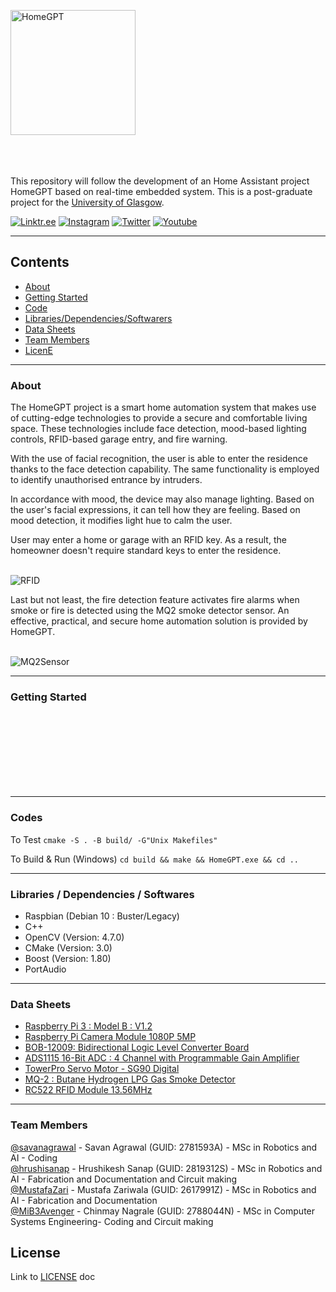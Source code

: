 <a href="https://github.com/savanagrawal/HomeGPT" target="_blank"><img src="https://mib3avenger.com/raspberry-pi/images/HomeGPT_icon.png" alt="HomeGPT" width="200" height="200" /></a>

\
\
</br>
This repository will follow the development of an Home Assistant project HomeGPT based on real-time embedded system. This is a post-graduate project for the [University of Glasgow](https://gla.ac.uk).




[![Linktr.ee](https://mib3avenger.com/raspberry-pi/images/icons8-link-48.png)](https://linktr.ee/homegpt)
[![Instagram](https://mib3avenger.com/raspberry-pi/images/icons8-instagram-48.png)](https://www.instagram.com/homegpt/)
[![Twitter](https://mib3avenger.com/raspberry-pi/images/icons8-twitter-48.png)](http://twitter.com/HomeGPT)
[![Youtube](https://mib3avenger.com/raspberry-pi/images/icons8-youtube-48.png)](https://www.youtube.com/@HomeGPT)


---

## Contents
- [About](#1)
- [Getting Started](#2)
- [Code](#3)
- [Libraries/Dependencies/Softwarers](#4)
- [Data Sheets](#5) 
- [Team Members](#6)
- [LicenE](#7)

---


<a id='1'></a>

### About
The HomeGPT project is a smart home automation system that makes use of cutting-edge technologies to provide a secure and comfortable living space. These technologies include face detection, mood-based lighting controls, RFID-based garage entry, and fire warning.

With the use of facial recognition, the user is able to enter the residence thanks to the face detection capability. The same functionality is employed to identify unauthorised entrance by intruders.


In accordance with mood, the device may also manage lighting. Based on the user's facial expressions, it can tell how they are feeling. Based on mood detection, it modifies light hue to calm the user. 

User may enter a home or garage with an RFID key. As a result, the homeowner doesn't require standard keys to enter the residence.
\
</br>

![RFID](https://github.com/savanagrawal/HomeGPT/img/RFID_RC522_and_Raspberry_pi_bb.png)


Last but not least, the fire detection feature activates fire alarms when smoke or fire is detected using the MQ2 smoke detector sensor. An effective, practical, and secure home automation solution is provided by HomeGPT.
\
</br>

![MQ2Sensor](https://github.com/savanagrawal/HomeGPT/img/MQ2_ADC_and_Raspberry_pi.png)




---
<a id='2'></a>

### Getting Started
\
\
\
\
\
\
</br>


---
<a id='3'></a>

### Codes

To Test
```cmake -S . -B build/ -G"Unix Makefiles"```

To Build & Run (Windows)
```cd build && make && HomeGPT.exe && cd ..```


---
<a id='4'></a>

### Libraries / Dependencies / Softwares

- Raspbian (Debian 10 : Buster/Legacy)
- C++
- OpenCV (Version: 4.7.0)
- CMake (Version: 3.0)
- Boost (Version: 1.80)
- PortAudio




---
<a id='5'></a>

### Data Sheets
- [Raspberry Pi 3 : Model B : V1.2](https://github.com/savanagrawal/HomeGPT/hardware/Raspberry_Pi_3_Model_B_V1.2.pdf)
- [Raspberry Pi Camera Module 1080P 5MP](https://github.com/savanagrawal/HomeGPT/hardware/Raspberry_Pi_Camera_Module_1080P_5MP.pdf)
- [BOB-12009: Bidirectional Logic Level Converter Board](https://github.com/savanagrawal/HomeGPT/hardware/BOB_12009_Bidirectional_Logic_Level_Converter_Board.pdf)
- [ADS1115 16-Bit ADC : 4 Channel with Programmable Gain Amplifier](https://github.com/savanagrawal/HomeGPT/hardware/ADS1115_16_Bit_ADC_4_Channel_with_Programmable_Gain_Amplifier.pdf)
- [TowerPro Servo Motor - SG90 Digital](https://github.com/savanagrawal/HomeGPT/hardware/TowerPro_Servo_Motor_SG90_Digital.pdf)
- [MQ-2 : Butane Hydrogen LPG Gas Smoke Detector](https://github.com/savanagrawal/HomeGPT/hardware/MQ_2_Butane_Hydrogen_LPG_Gas_Smoke_Detector_datasheet_and_schematics.pdf)
- [RC522 RFID Module 13.56MHz](https://github.com/savanagrawal/HomeGPT/hardware/RC522_RFID_Module_13.56MHz.pdf)

---


<a id='6'></a>
### Team Members

[@savanagrawal](https://github.com/savanagrawal) - Savan Agrawal (GUID: 2781593A) - MSc in Robotics and AI - Coding<br>
[@hrushisanap](https://github.com/hrushisanap) - Hrushikesh Sanap (GUID: 2819312S) - MSc in Robotics and AI - Fabrication and Documentation and Circuit making<br>
[@MustafaZari](https://github.com/MustafaZari) - Mustafa Zariwala (GUID: 2617991Z) - MSc in Robotics and AI - Fabrication and Documentation<br>
[@MiB3Avenger](https://github.com/MiB3Avenger) - Chinmay Nagrale (GUID: 2788044N) - MSc in Computer Systems Engineering- Coding and Circuit making<br>

<a id='7'></a>
## License
Link to [LICENSE](https://github.com/savanagrawal/HomeGPT/LICENSE) doc